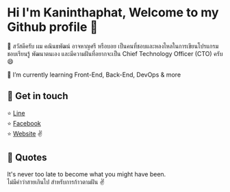 # Hi I'm Kaninthaphat, Welcome to my Github profile 👋

🙋 สวัสดีครับ ผม คณินธพัฒน์ อาจหาญศรี หรือบอย เป็นคนที่ชอบและหลงไหลในการเขียนโปรแกรม ชอบเรียนรู้ พัฒนาตนเอง และมีความฝันที่อยากจะเป็น Chief Technology Officer (CTO) ครับ 😄

🌱 I’m currently learning Front-End, Back-End, DevOps & more

## 🚩 Get in touch 
⭐ [Line](https://line.me/ti/p/780f0Z4ucq) <br>
⭐ [Facebook](https://www.facebook.com/kaninthaphat.artharnsri.54) <br>
⭐ [Website](https://kanin-dev.com) ✌️ 

## 🌼 Quotes
It's never too late to become what you might have been. <br>
ไม่มีคำว่าสายเกินไป สำหรับการก้าวตามฝัน ✌️
<!--
**Kaninthaphat/Kaninthaphat** is a ✨ _special_ ✨ repository because its `README.md` (this file) appears on your GitHub profile.

Here are some ideas to get you started:

- 🔭 I’m currently working on ...
- 🌱 I’m currently learning ...
- 👯 I’m looking to collaborate on ...
- 🤔 I’m looking for help with ...
- 💬 Ask me about ...
- 📫 How to reach me: ...
- 😄 Pronouns: ...
- ⚡ Fun fact: ...
-->
